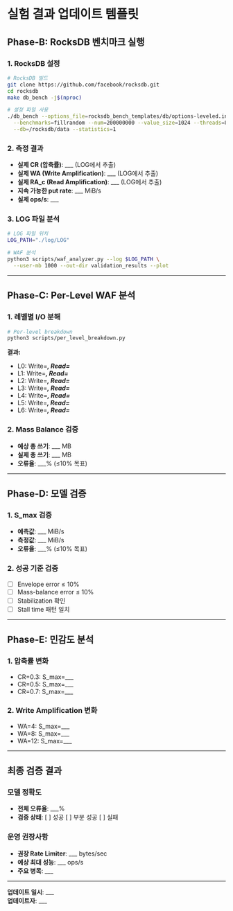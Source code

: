 # 실험 결과 업데이트 템플릿

## Phase-B: RocksDB 벤치마크 실행

### 1. RocksDB 설정
```bash
# RocksDB 빌드
git clone https://github.com/facebook/rocksdb.git
cd rocksdb
make db_bench -j$(nproc)

# 설정 파일 사용
./db_bench --options_file=rocksdb_bench_templates/db/options-leveled.ini \
  --benchmarks=fillrandom --num=200000000 --value_size=1024 --threads=8 \
  --db=/rocksdb/data --statistics=1
```

### 2. 측정 결과
- **실제 CR (압축률)**: ___ (LOG에서 추출)
- **실제 WA (Write Amplification)**: ___ (LOG에서 추출)
- **실제 RA_c (Read Amplification)**: ___ (LOG에서 추출)
- **지속 가능한 put rate**: ___ MiB/s
- **실제 ops/s**: ___

### 3. LOG 파일 분석
```bash
# LOG 파일 위치
LOG_PATH="./log/LOG"

# WAF 분석
python3 scripts/waf_analyzer.py --log $LOG_PATH \
  --user-mb 1000 --out-dir validation_results --plot
```

---

## Phase-C: Per-Level WAF 분석

### 1. 레벨별 I/O 분해
```bash
# Per-level breakdown
python3 scripts/per_level_breakdown.py
```

**결과:**
- L0: Write=___, Read=___
- L1: Write=___, Read=___
- L2: Write=___, Read=___
- L3: Write=___, Read=___
- L4: Write=___, Read=___
- L5: Write=___, Read=___
- L6: Write=___, Read=___

### 2. Mass Balance 검증
- **예상 총 쓰기**: ___ MB
- **실제 총 쓰기**: ___ MB
- **오류율**: ___% (≤10% 목표)

---

## Phase-D: 모델 검증

### 1. S_max 검증
- **예측값**: ___ MiB/s
- **측정값**: ___ MiB/s
- **오류율**: ___% (≤10% 목표)

### 2. 성공 기준 검증
- [ ] Envelope error ≤ 10%
- [ ] Mass-balance error ≤ 10%
- [ ] Stabilization 확인
- [ ] Stall time 패턴 일치

---

## Phase-E: 민감도 분석

### 1. 압축률 변화
- CR=0.3: S_max=___
- CR=0.5: S_max=___
- CR=0.7: S_max=___

### 2. Write Amplification 변화
- WA=4: S_max=___
- WA=8: S_max=___
- WA=12: S_max=___

---

## 최종 검증 결과

### 모델 정확도
- **전체 오류율**: ___%
- **검증 상태**: [ ] 성공 [ ] 부분 성공 [ ] 실패

### 운영 권장사항
- **권장 Rate Limiter**: ___ bytes/sec
- **예상 최대 성능**: ___ ops/s
- **주요 병목**: ___

---

**업데이트 일시**: ___  
**업데이트자**: ___
